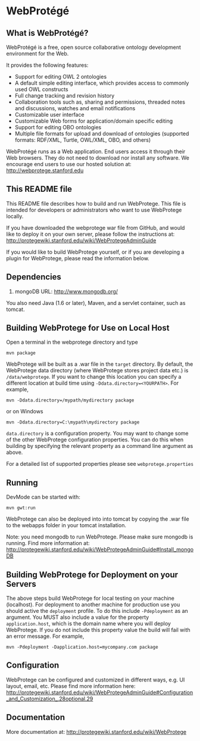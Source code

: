 WebProtégé
==========

What is WebProtégé?
-------------------

WebProtégé is a free, open source collaborative ontology development environment for the Web.

It provides the following features:
- Support for editing OWL 2 ontologies
- A default simple editing interface, which provides access to commonly used OWL constructs
- Full change tracking and revision history
- Collaboration tools such as, sharing and permissions, threaded notes and discussions, watches and email notifications
- Customizable user interface
- Customizable Web forms for application/domain specific editing
- Support for editing OBO ontologies
- Multiple file formats for upload and download of ontologies (supported formats: RDF/XML, Turtle, OWL/XML, OBO, and others)

WebProtégé runs as a Web application. End users access it through their Web browsers. 
They do not need to download nor install any software. We encourage end users to use our hosted solution at:
http://webprotege.stanford.edu 


This README file
----------------

This README file describes how to build and run WebProtege. This file is intended for developers or administrators
who want to use WebProtege locally. 

If you have downloaded the webprotege war file from GitHub, and would like to deploy it on your own server,
please follow the instructions at:
http://protegewiki.stanford.edu/wiki/WebProtegeAdminGuide

If you would like to build WebProtege yourself, or if you are developing a plugin
for WebProtege, please read the information below. 


Dependencies
------------

1)  mongoDB
    URL: http://www.mongodb.org/

You also need Java (1.6 or later), Maven, and a servlet container, such as tomcat.


Building WebProtege for Use on Local Host
-----------------------------------------

Open a terminal in the webprotege directory and type

    mvn package

WebProtege will be built as a .war file in the ```target``` directory.  By default, the WebProtege data directory
(where WebProtege stores project data etc.) is ```/data/webprotege```.  If you want to change this location you
can specify a different location at build time using ```-Ddata.directory=<YOURPATH>```.  For example,

    mvn -Ddata.directory=/mypath/mydirectory package

or on Windows

    mvn -Ddata.directory=C:\mypath\mydirectory package

```data.directory``` is a configuration property.  You may want to change some of the other WebProtege configuration
properties.  You can do this when building by specifying the relevant property as a command line argument as above.

For a detailed list of supported properties please see ```webprotege.properties```

Running
-------

DevMode can be started with:

    mvn gwt:run

WebProtege can also be deployed into into tomcat by copying the .war file to the webapps folder in your tomcat
installation.

Note: you need mongodb to run WebProtege. Please make sure mongodb is running. Find more information at:
http://protegewiki.stanford.edu/wiki/WebProtegeAdminGuide#Install_mongoDB


Building WebProtege for Deployment on your Servers
--------------------------------------------------

The above steps build WebProtege for local testing on your machine (localhost).  For deployment to another machine for
production use you should active the ```deployment``` profile.  To do this include ```-Pdeployment``` as an argument.
You MUST also include a value for the property ```application.host```, which is the domain name where you will deploy
WebProtege.  If you do not include this property value the build will fail with an error message.  For example,

    mvn -Pdeployment -Dapplication.host=mycompany.com package

Configuration
-------------

WebProtege can be configured and customized in different ways, e.g. UI layout, email, etc.
Please find more information here:
http://protegewiki.stanford.edu/wiki/WebProtegeAdminGuide#Configuration_and_Customization_.28optional.29


Documentation
-------------
More documentation at: 
http://protegewiki.stanford.edu/wiki/WebProtege
